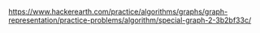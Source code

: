 https://www.hackerearth.com/practice/algorithms/graphs/graph-representation/practice-problems/algorithm/special-graph-2-3b2bf33c/
